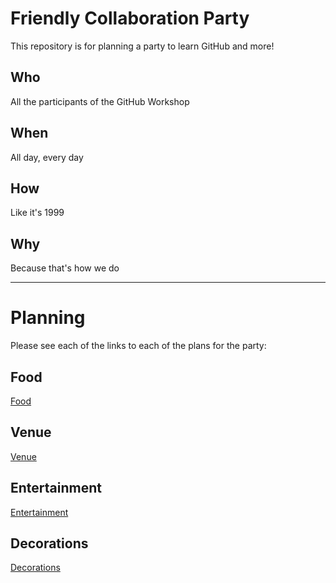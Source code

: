 # Friendly Collaboration Party 



This repository is for planning a party to learn GitHub and more!

## Who

All the participants of the GitHub Workshop

## When

All day, every day

## How

Like it's 1999

## Why

Because that's how we do

*** 

# Planning

Please see each of the links to each of the plans for the party:
## Food
[Food](FOOD.mD)
## Venue
[Venue](VENUE.mD)
## Entertainment
[Entertainment](ENTERTAINMENT.mD)
## Decorations
[Decorations](DECORATIONS.md)
